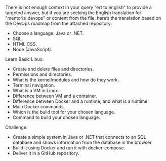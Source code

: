 There is not enough context in your query "ert to english" to provide a targeted answer, but if you are seeking the English translation for "mentoria_devops" or content from the file, here’s the translation based on the DevOps roadmap from the attached repository:

- Choose a language: Java or .NET.
- SQL.
- HTML CSS.
- Node (JavaScript).

Learn Basic Linux:
- Create and delete files and directories.
- Permissions and directories.
- What is the kernel/modules and how do they work.
- Terminal navigation.
- What is a VM in Linux.
- Difference between VM and a container.
- Difference between Docker and a runtime; and what is a runtime.
- Main Docker commands.
- Which is the build tool for your chosen language.
- Command to build your chosen language.

Challenge:
- Create a simple system in Java or .NET that connects to an SQL database and shows information from the database in the browser.
- Build it using Docker and run it with docker-compose.
- Deliver it in a GitHub repository.

